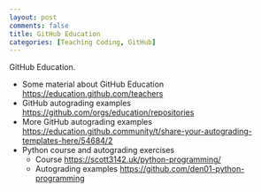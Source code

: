 ```yaml
---
layout: post
comments: false
title: GitHub Education
categories: [Teaching Coding, GitHub]
---
```


GitHub Education.

- Some material about GitHub Education <a href = "https://education.github.com/teachers" target = "_blank">https://education.github.com/teachers</a>
- GitHub autograding examples <a href = "https://github.com/orgs/education/repositories" target = "_blank">https://github.com/orgs/education/repositories</a>
- More GitHub autograding examples <a href = "https://education.github.community/t/share-your-autograding-templates-here/54684/2" target = "_blank">https://education.github.community/t/share-your-autograding-templates-here/54684/2</a>
- Python course and autograding exercises
  - Course <a href = "https://scott3142.uk/python-programming/" target = "_blank">https://scott3142.uk/python-programming/</a>
  - Autograding examples <a href = "https://github.com/den01-python-programming" target = "_blank">https://github.com/den01-python-programming</a>
